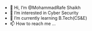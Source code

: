 - 👋 Hi, I’m @MohammadRafe Shaikh
- 👀 I’m interested in Cyber Security
- 🌱 I’m currently learning B.Tech(CS&E)
- 📫 How to reach me ...

<!---
MohammadRafe/MohammadRafe is a ✨ special ✨ repository because its `README.md` (this file) appears on your GitHub profile.
You can click the Preview link to take a look at your changes.
--->
